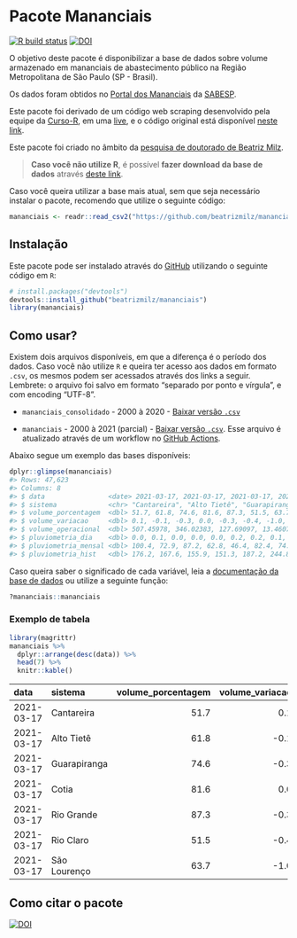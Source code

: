 
<!-- README.md is generated from README.Rmd. Please edit that file -->

# Pacote Mananciais

<!-- badges: start -->

[![R build
status](https://github.com/beatrizmilz/mananciais/workflows/R-CMD-check/badge.svg)](https://github.com/beatrizmilz/mananciais/actions)
[![DOI](https://zenodo.org/badge/DOI/10.5281/zenodo.4319745.svg)](https://doi.org/10.5281/zenodo.4319745)
<!-- badges: end -->

O objetivo deste pacote é disponibilizar a base de dados sobre volume
armazenado em mananciais de abastecimento público na Região
Metropolitana de São Paulo (SP - Brasil).

Os dados foram obtidos no [Portal dos
Mananciais](http://mananciais.sabesp.com.br/Situacao) da
[SABESP](http://site.sabesp.com.br/site/Default.aspx).

Este pacote foi derivado de um código web scraping desenvolvido pela
equipe da [Curso-R](https://www.curso-r.com/), em uma
[live](https://youtu.be/jvZIxrMmOcQ), e o código original está
disponível [neste
link](https://github.com/curso-r/lives/blob/master/drafts/20200730_scraper_sabesp.R).

Este pacote foi criado no âmbito da [pesquisa de doutorado de Beatriz
Milz](https://beatrizmilz.github.io/tese/).

> **Caso você não utilize R**, é possível **fazer download da base de
> dados** através [deste
> link](https://github.com/beatrizmilz/mananciais/raw/master/inst/extdata/mananciais.csv).

Caso você queira utilizar a base mais atual, sem que seja necessário
instalar o pacote, recomendo que utilize o seguinte código:

``` r
mananciais <- readr::read_csv2("https://github.com/beatrizmilz/mananciais/raw/master/inst/extdata/mananciais.csv")
```

## Instalação

Este pacote pode ser instalado através do [GitHub](https://github.com/)
utilizando o seguinte código em `R`:

``` r
# install.packages("devtools")
devtools::install_github("beatrizmilz/mananciais")
library(mananciais)
```

## Como usar?

Existem dois arquivos disponíveis, em que a diferença é o período dos
dados. Caso você não utilize `R` e queira ter acesso aos dados em
formato `.csv`, os mesmos podem ser acessados através dos links a
seguir. Lembrete: o arquivo foi salvo em formato “separado por ponto e
vírgula”, e com encoding “UTF-8”.

  - `mananciais_consolidado` - 2000 à 2020 - [Baixar versão
    `.csv`](https://github.com/beatrizmilz/mananciais/raw/master/inst/extdata/mananciais_consolidado.csv)

  - `mananciais` - 2000 à 2021 (parcial) - [Baixar versão
    `.csv`](https://github.com/beatrizmilz/mananciais/raw/master/inst/extdata/mananciais.csv).
    Esse arquivo é atualizado através de um workflow no [GitHub
    Actions](https://github.com/beatrizmilz/mananciais/actions).

Abaixo segue um exemplo das bases disponíveis:

``` r
dplyr::glimpse(mananciais)
#> Rows: 47,623
#> Columns: 8
#> $ data                <date> 2021-03-17, 2021-03-17, 2021-03-17, 2021-03-17, 2…
#> $ sistema             <chr> "Cantareira", "Alto Tietê", "Guarapiranga", "Cotia…
#> $ volume_porcentagem  <dbl> 51.7, 61.8, 74.6, 81.6, 87.3, 51.5, 63.7, 51.6, 61…
#> $ volume_variacao     <dbl> 0.1, -0.1, -0.3, 0.0, -0.3, -0.4, -1.0, 0.1, 0.0, …
#> $ volume_operacional  <dbl> 507.45978, 346.02383, 127.69097, 13.46071, 97.8963…
#> $ pluviometria_dia    <dbl> 0.0, 0.1, 0.0, 0.0, 0.0, 0.2, 0.2, 0.1, 0.2, 0.0, …
#> $ pluviometria_mensal <dbl> 100.4, 72.9, 87.2, 62.8, 46.4, 82.4, 74.8, 100.4, …
#> $ pluviometria_hist   <dbl> 176.2, 167.6, 155.9, 151.3, 187.2, 244.8, 196.2, 1…
```

Caso queira saber o significado de cada variável, leia a [documentação
da base de
dados](https://beatrizmilz.github.io/mananciais/reference/mananciais.html)
ou utilize a seguinte função:

``` r
?mananciais::mananciais
```

### Exemplo de tabela

``` r
library(magrittr)
mananciais %>% 
  dplyr::arrange(desc(data)) %>% 
  head(7) %>%
  knitr::kable()
```

| data       | sistema      | volume\_porcentagem | volume\_variacao | volume\_operacional | pluviometria\_dia | pluviometria\_mensal | pluviometria\_hist |
| :--------- | :----------- | ------------------: | ---------------: | ------------------: | ----------------: | -------------------: | -----------------: |
| 2021-03-17 | Cantareira   |                51.7 |              0.1 |           507.45978 |               0.0 |                100.4 |              176.2 |
| 2021-03-17 | Alto Tietê   |                61.8 |            \-0.1 |           346.02383 |               0.1 |                 72.9 |              167.6 |
| 2021-03-17 | Guarapiranga |                74.6 |            \-0.3 |           127.69097 |               0.0 |                 87.2 |              155.9 |
| 2021-03-17 | Cotia        |                81.6 |              0.0 |            13.46071 |               0.0 |                 62.8 |              151.3 |
| 2021-03-17 | Rio Grande   |                87.3 |            \-0.3 |            97.89636 |               0.0 |                 46.4 |              187.2 |
| 2021-03-17 | Rio Claro    |                51.5 |            \-0.4 |             7.04248 |               0.2 |                 82.4 |              244.8 |
| 2021-03-17 | São Lourenço |                63.7 |            \-1.0 |            56.60266 |               0.2 |                 74.8 |              196.2 |

## Como citar o pacote

[![DOI](https://zenodo.org/badge/DOI/10.5281/zenodo.4319745.svg)](https://doi.org/10.5281/zenodo.4319745)

